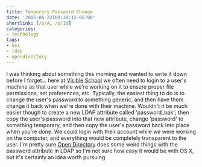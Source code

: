 ```yaml
---
title: Temporary Password Change
date: '2005-04-22T09:39:12-05:00'
shortlink: [/b/A, /p/10]
categories:
- technology
tags:
- osx
- ldap
- opendirectory
---
```

I was thinking about something this morning and wanted to write it down before I forget... here at [Visible School][] we
often need to login to a user's machine as that user while we're working on it to ensure proper file permissions, set
preferences, etc.  Typically, the easiest thing to do is to change the user's password to something generic, and then
have them change it back when we're done with their machine.  Wouldn't it be much easier though to create a new LDAP
attribute called 'password_bak'; then copy the user's password into that new attribute, change 'password' to something
temporary, and then copy the user's password back into place when you're done.  We could login with their account while
we were working on the computer, and everything would be completely transparent to the user.  I'm pretty sure [Open
Directory][] does some weird things with the password attribute in LDAP so I'm not sure how easy it would be with OS X,
but it's certainly an idea worth pursuing.

[visible school]: http://www.visibleschool.com
[open directory]: http://www.apple.com/server/macosx/open_directory.html
